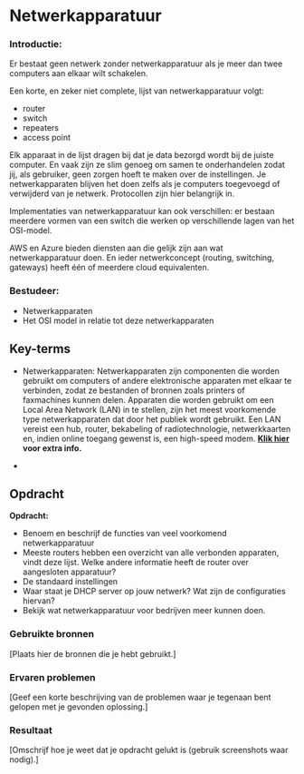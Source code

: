# Netwerkapparatuur
### Introductie:

Er bestaat geen netwerk zonder netwerkapparatuur als je meer dan twee computers aan elkaar wilt schakelen.

Een korte, en zeker niet complete, lijst van netwerkapparatuur volgt:
- router
- switch
- repeaters
- access point 

Elk apparaat in de lijst dragen bij dat je data bezorgd wordt bij de juiste computer. En vaak zijn ze slim genoeg om samen te onderhandelen zodat jij, als gebruiker, 
geen zorgen hoeft te maken over de instellingen. Je netwerkapparaten blijven het doen zelfs als je computers toegevoegd of verwijderd van je netwerk. 
Protocollen zijn hier belangrijk in.

Implementaties van netwerkapparatuur kan ook verschillen: er bestaan meerdere vormen van een switch die werken op verschillende lagen van het OSI-model.

AWS en Azure bieden diensten aan die gelijk zijn aan wat netwerkapparatuur doen. En ieder netwerkconcept (routing, switching, gateways) 
heeft één of meerdere cloud equivalenten.

### Bestudeer:
- Netwerkapparaten
- Het OSI model in relatie tot deze netwerkapparaten


## Key-terms

- Netwerkapparaten: Netwerkapparaten zijn componenten die worden gebruikt om computers of andere elektronische apparaten met elkaar te verbinden, 
  zodat ze bestanden of bronnen zoals printers of faxmachines kunnen delen. Apparaten die worden gebruikt om een Local Area Network (LAN) in te stellen, 
  zijn het meest voorkomende type netwerkapparaten dat door het publiek wordt gebruikt. Een LAN vereist een hub, router, bekabeling of radiotechnologie, 
  netwerkkaarten en, indien online toegang gewenst is, een high-speed modem. [**Klik hier**](https://www.netinbag.com/nl/internet/what-are-network-devices.html) **voor extra info.**

- 



## Opdracht

**Opdracht:**
- Benoem en beschrijf de functies van veel voorkomend netwerkapparatuur
- Meeste routers hebben een overzicht van alle verbonden apparaten, vindt deze lijst. Welke andere informatie heeft de router over aangesloten apparatuur?
- De standaard instellingen
- Waar staat je DHCP server op jouw netwerk? Wat zijn de configuraties hiervan?
- Bekijk wat netwerkapparatuur voor bedrijven meer kunnen doen.



### Gebruikte bronnen
[Plaats hier de bronnen die je hebt gebruikt.]

### Ervaren problemen
[Geef een korte beschrijving van de problemen waar je tegenaan bent gelopen met je gevonden oplossing.]

### Resultaat
[Omschrijf hoe je weet dat je opdracht gelukt is (gebruik screenshots waar nodig).]
